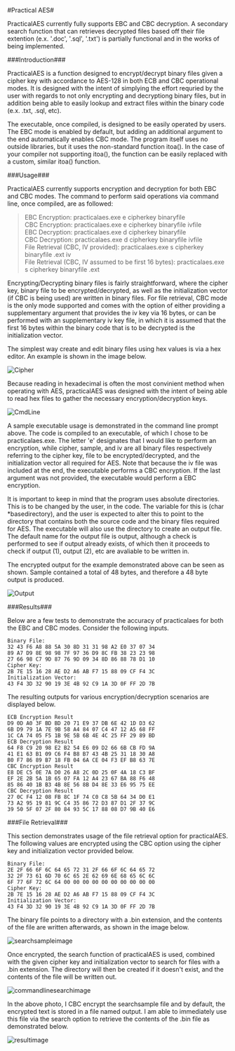 #Practical AES#

PracticalAES currently fully supports EBC and CBC decryption.  A secondary search function that can retrieves decrypted files
based off their file extention (e.x. '.doc', '.sql', '.txt') is partially functional and in the works of being implemented.

###Introduction###

PracticalAES is a function designed to encrypt/decrypt binary files given a cipher key with accordance to AES-128 in both ECB
and CBC operational modes.  It is designed with the intent of simplying the effort requried by the user with regards to not 
only encrypting and decryptiong binary files, but in addition being able to easily lookup and extract files within the binary
code (e.x. .txt, .sql, etc).  

The executable, once compiled, is designed to be easily operated by users.  The EBC mode is enabled by default, but adding an
additional argument to the end automatically enables CBC mode.  The program itself uses no outside libraries, but it uses the
non-standard function itoa().  In the case of your compiler not supporting itoa(), the function can be easily replaced
with a custom, similar itoa() function.

###Usage###

PracticalAES currently supports encryption and decryption for both EBC and CBC modes.  The command to perform said operations
via command line, once compiled, are as followed:

>EBC Encryption: practicalaes.exe e cipherkey binaryfile  
>CBC Encryption: practicalaes.exe e cipherkey binaryfile ivfile  
>EBC Decryption: practicalaes.exe d cipherkey binaryfile  
>CBC Decryption: practicalaes.exe d cipherkey binaryfile ivfile  
>File Retrieval (CBC, IV provided): practicalaes.exe s cipherkey binaryfile .ext iv  
>File Retrieval (CBC, IV assumed to be first 16 bytes): practicalaes.exe s cipherkey binaryfile .ext

Encrypting/Decrypting binary files is fairly straightforward, where the cipher key, binary file to be encrypted/decrypted, as
well as the initialization vector (if CBC is being used) are written in binary files.  For file retrieval, CBC mode is 
the only mode supported and comes with the option of either providing a supplementary argument that provides the iv key
via 16 bytes, or can be performed with an supplementary iv key file, in which it is assumed that the first 16 bytes within
the binary code that is to be decrypted is the initialization vector.

The simplest way create and edit binary files using hex values is via a hex editor.  An example is shown in the image below.

![Cipher](https://cloud.githubusercontent.com/assets/10404525/10374070/f03f1ce6-6da5-11e5-8bf4-ee467acaf66f.PNG)

Because reading in hexadecimal is often the most convinient method when operating with AES, practicalAES was designed with
the intent of being able to read hex files to gather the necessary encryption/decryption keys.

![CmdLine](https://cloud.githubusercontent.com/assets/10404525/10374517/6b6be910-6da8-11e5-933e-668af11308fe.PNG)

A sample executable usage is demonstrated in the command line prompt above.  The code is compiled to an executable, of which
I chose to be practicalaes.exe.  The letter 'e' designates that I would like to perform an encryption, while cipher, sample, 
and iv are all binary files respectively referring to the cipher key, file to be encrypted/decrypted, and the initialization
vector all required for AES.  Note that because the iv file was included at the end, the executable performs a CBC 
encryption.  If the last argument was not provided, the executable would perform a EBC encryption.

It is important to keep in mind that the program uses absolute directories.  This is to be changed by the user, in the code.
The variable for this is (char *basedirectory), and the user is expected to alter this to point to the directory that 
contains both the source code and the binary files required for AES.  The executable will also use the directory to create
an output file.  The default name for the output file is output, although a check is performed to see if output already 
exists, of which then it proceeds to check if output (1), output (2), etc are avaliable to be written in.

The encrypted output for the example demonstrated above can be seen as shown.  Sample contained a total of 48 bytes, and
therefore a 48 byte output is produced.

![Output](https://cloud.githubusercontent.com/assets/10404525/10374518/6beb0768-6da8-11e5-8bbb-699c8519d4d9.PNG)

###Results###

Below are a few tests to demonstrate the accuracy of practicalaes for both the EBC and CBC modes.  Consider the following
inputs.  
```
Binary File: 
32 43 F6 A8 88 5A 30 8D 31 31 98 A2 E0 37 07 34  
89 A7 D9 8E 98 98 7F 97 36 D9 8C FB 38 23 23 98  
27 66 98 C7 9D 87 76 9D 09 34 8D 86 88 78 D1 10  
Cipher Key:  
2B 7E 15 16 28 AE D2 A6 AB F7 15 88 09 CF F4 3C
Initialization Vector:  
43 F4 3D 32 90 19 3E 4B 92 C9 1A 3D 0F FF 2D 7B
```
The resulting outputs for various encryption/decryption scenarios are displayed below.
```
ECB Encryption Result
D9 0D A0 3F BD BD 20 71 E9 37 DB 6E 42 1D D3 62 
6B D9 79 1A 7E 9B 58 A4 84 07 C4 47 12 A5 68 FF  
1C CA 74 05 F5 1B 9E 5B 6B 4E 4C 25 FF 29 89 BD  
ECB Decryption Result
64 F8 C9 20 98 E2 B2 54 E6 09 D2 66 6B CB FD 9A  
41 E1 63 B1 09 C6 F4 B8 B7 43 4B 25 31 18 30 A8  
B0 F7 86 89 B7 18 FB 04 6A CE 04 F3 EF B8 63 7E  
CBC Encryption Result
E8 DE C5 0E 7A D0 26 A8 2C 0D 25 0F 4A 18 C3 BF  
EF 2E 2B 5A 1B 65 07 FA 12 A4 23 67 BA 88 F6 48  
85 86 40 1B B3 4B 8E 56 8B D4 8E 33 E6 95 75 EE  
CBC Decryption Result
27 0C F4 12 08 FB 8C 1F 74 C0 C8 5B 64 34 D0 E1  
73 A2 95 19 81 9C C4 35 86 72 D3 87 D1 2F 37 9C  
39 50 5F 07 2F 80 84 93 5C 17 88 08 D7 9B 40 E6  
```

###File Retrieval###

This section demonstrates usage of the file retrieval option for practicalAES.  The following values are encrypted using the
CBC option using the cipher key and initialization vector provided below.
```
Binary File: 
2E 2F 66 6F 6C 64 65 72 31 2F 66 6F 6C 64 65 72  
32 2F 73 61 6D 70 6C 65 2E 62 69 6E 68 65 6C 6C  
6F 77 6F 72 6C 64 00 00 00 00 00 00 00 00 00 00   
Cipher Key:  
2B 7E 15 16 28 AE D2 A6 AB F7 15 88 09 CF F4 3C
Initialization Vector:  
43 F4 3D 32 90 19 3E 4B 92 C9 1A 3D 0F FF 2D 7B
```

The binary file points to a directory with a .bin extension, and the contents of the file are written afterwards, as shown
in the image below.

![searchsampleimage](https://cloud.githubusercontent.com/assets/10404525/10872614/feb61536-80ba-11e5-8c0e-c43b862ce1da.PNG)

Once encrypted, the search function of practicalAES is used, combined with the given cipher key and initialization vector
to search for files with a .bin extension.  The directory will then be created if it doesn't exist, and the contents of the
file will be written out.

![commandlinesearchimage](https://cloud.githubusercontent.com/assets/10404525/10872616/03c1de0c-80bb-11e5-8a6b-ceb9243005e1.PNG)

In the above photo, I CBC encrypt the searchsample file and by default, the encrypted text is stored in a file named output.
I am able to immediately use this file via the search option to retrieve the contents of the .bin file as demonstrated
below.

![resultimage](https://cloud.githubusercontent.com/assets/10404525/10872615/01e37e42-80bb-11e5-8c37-d0ad217d36b2.PNG)




